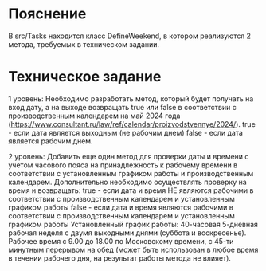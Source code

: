 # Пояснение
В src/Tasks находится класс DefineWeekend, в котором реализуются 2 метода, требуемых в техническом задании.

# Техническое задание
1 уровень:
Необходимо разработать метод, который будет получать на вход дату, а на выходе возвращать true или false в соответствии с производственным календарем на май 2024 года (https://www.consultant.ru/law/ref/calendar/proizvodstvennye/2024/). 
true - если дата является выходным (не рабочим днем)
false - если дата является рабочим днем.
 
2 уровень:
Добавить еще один метод для проверки даты и времени с учетом часового пояса на принадлежность к рабочему времени в соответствии с установленным графиком работы и производственным календарем. 
Дополнительно необходимо осуществлять проверку на время и возвращать:
true - если дата и время НЕ являются рабочими в соответствии с производственным календарем и установленным графиком работы
false - если дата и время являются рабочими в соответствии с производственным календарем и установленным графиком работы
Установленный график работы: 40-часовая 5-дневная рабочая неделя с двумя выходными днями (суббота и воскресенье). Рабочее время с 9.00 до 18.00 по Московскому времени, с 45-ти минутным перерывом на обед (может быть использован в любое время в течении рабочего дня, на результат работы метода не влияет).
